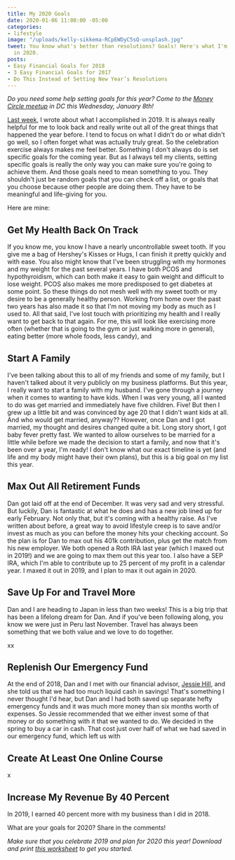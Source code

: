 ```yaml
---
title: My 2020 Goals
date: 2020-01-06 11:00:00 -05:00
categories:
- lifestyle
image: "/uploads/kelly-sikkema-RCpEWDyC5sQ-unsplash.jpg"
tweet: You know what's better than resolutions? Goals! Here's what I'm aiming for
  in 2020.
posts:
- Easy Financial Goals for 2018
- 3 Easy Financial Goals for 2017
- Do This Instead of Setting New Year’s Resolutions
---
```


*Do you need some help setting goals for this year? Come to the [Money Circle meetup](https://www.eventbrite.com/e/money-circle-setting-goals-for-2020-tickets-85874237155) in DC this Wednesday, January 8th!*

[Last week](https://www.maggiegermano.com/blog/celebrating-my-2019-wins/), I wrote about what I accomplished in 2019. It is always really helpful for me to look back and really write out all of the great things that happened the year before. I tend to focus on what I didn't do or what didn't go well, so I often forget what was actually truly great. So the celebration exercise always makes me feel better. Something I don't always do is set specific goals for the coming year. But as I always tell my clients, setting specific goals is really the only way you can make sure you're going to achieve them. And those goals need to mean something to you. They shouldn't just be random goals that you can check off a list, or goals that you choose because other people are doing them. They have to be meaningful and life-giving for you.

Here are mine:

## Get My Health Back On Track

If you know me, you know I have a nearly uncontrollable sweet tooth. If you give me a bag of Hershey's Kisses or Hugs, I can finish it pretty quickly and with ease. You also might know that I've been struggling with my hormones and my weight for the past several years. I have both PCOS and hypothyroidism, which can both make it easy to gain weight and difficult to lose weight. PCOS also makes me more predisposed to get diabetes at some point. So these things do not mesh well with my sweet tooth or my desire to be a generally healthy person. Working from home over the past two years has also made it so that I'm not moving my body as much as I used to. All that said, I've lost touch with prioritizing my health and I really want to get back to that again. For me, this will look like exercising more often (whether that is going to the gym or just walking more in general), eating better (more whole foods, less candy), and

## Start A Family

I've been talking about this to all of my friends and some of my family, but I haven't talked about it very publicly on my business platforms. But this year, I really want to start a family with my husband. I've gone through a journey when it comes to wanting to have kids. When I was very young, all I wanted to do was get married and immediately have five children. Five! But then I grew up a little bit and was convinced by age 20 that I didn't want kids at all. And who would get married, anyway?? However, once Dan and I got married, my thought and desires changed quite a bit. Long story short, I got baby fever pretty fast. We wanted to allow ourselves to be married for a little while before we made the decision to start a family, and now that it's been over a year, I'm ready! I don't know what our exact timeline is yet (and life and my body might have their own plans), but this is a big goal on my list this year.

## Max Out All Retirement Funds

Dan got laid off at the end of December. It was very sad and very stressful. But luckily, Dan is fantastic at what he does and has a new job lined up for early February. Not only that, but it's coming with a healthy raise. As I've written about before, a great way to avoid lifestyle creep is to save and/or invest as much as you can before the money hits your checking account. So the plan is for Dan to max out his 401k contribution, plus get the match from his new employer. We both opened a Roth IRA last year (which I maxed out in 2019!) and we are going to max them out this year too. I also have a SEP IRA, which I'm able to contribute up to 25 percent of my profit in a calendar year. I maxed it out in 2019, and I plan to max it out again in 2020. 

## Save Up For and Travel More

Dan and I are heading to Japan in less than two weeks! This is a big trip that has been a lifelong dream for Dan. And if you've been following along, you know we were just in Peru last November. Travel has always been something that we both value and we love to do together. 

xx

## Replenish Our Emergency Fund

At the end of 2018, Dan and I met with our financial advisor, [Jessie Hill](https://www.finadvinc.com/team-member/jessica-hill), and she told us that we had too much liquid cash in savings! That's something I never thought I'd hear, but Dan and I had both saved up separate hefty emergency funds and it was much more money than six months worth of expenses. So Jessie recommended that we either invest some of that money or do something with it that we wanted to do. We decided in the spring to buy a car in cash. That cost just over half of what we had saved in our emergency fund, which left us with 

## Create At Least One Online Course

x

## Increase My Revenue By 40 Percent

In 2019, I earned 40 percent more with my business than I did in 2018. 

What are your goals for 2020? Share in the comments!

*Make sure that you celebrate 2019 and plan for 2020 this year! Download and print [this worksheet](https://www.dropbox.com/s/e43ofu3r8mbx1r8/Celebrating2019.pdf?dl=0) to get you started.*